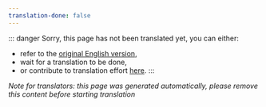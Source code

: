 ```yaml
---
translation-done: false
---
```

::: danger
Sorry, this page has not been translated yet, you can either:
- refer to the [original English version](<..\..\fr\beginners-guide.md>),
- wait for a translation to be done,
- or contribute to translation effort [here](https://github.com/bsmg/wiki).
:::

_Note for translators: this page was generated automatically, please remove this content before starting translation_
